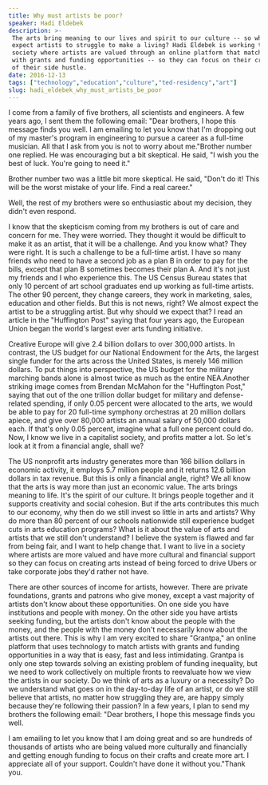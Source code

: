 ```yaml
---
title: Why must artists be poor?
speaker: Hadi Eldebek
description: >-
 The arts bring meaning to our lives and spirit to our culture -- so why do we
 expect artists to struggle to make a living? Hadi Eldebek is working to create a
 society where artists are valued through an online platform that matches artists
 with grants and funding opportunities -- so they can focus on their craft instead
 of their side hustle.
date: 2016-12-13
tags: ["technology","education","culture","ted-residency","art"]
slug: hadi_eldebek_why_must_artists_be_poor
---
```


I come from a family of five brothers, all scientists and engineers. A few years ago, I
sent them the following email: "Dear brothers, I hope this message finds you well. I am
emailing to let you know that I'm dropping out of my master's program in engineering to
pursue a career as a full-time musician. All that I ask from you is not to worry about
me."Brother number one replied. He was encouraging but a bit skeptical. He said, "I wish
you the best of luck. You're going to need it."

Brother number two was a little bit more skeptical. He said, "Don't do it! This will be
the worst mistake of your life. Find a real career."

Well, the rest of my brothers were so enthusiastic about my decision, they didn't even
respond.

I know that the skepticism coming from my brothers is out of care and concern for me. They
were worried. They thought it would be difficult to make it as an artist, that it will be
a challenge. And you know what? They were right. It is such a challenge to be a full-time
artist. I have so many friends who need to have a second job as a plan B in order to pay
for the bills, except that plan B sometimes becomes their plan A. And it's not just my
friends and I who experience this. The US Census Bureau states that only 10 percent of art
school graduates end up working as full-time artists. The other 90 percent, they change
careers, they work in marketing, sales, education and other fields. But this is not news,
right? We almost expect the artist to be a struggling artist. But why should we expect
that? I read an article in the "Huffington Post" saying that four years ago, the European
Union began the world's largest ever arts funding initiative.

Creative Europe will give 2.4 billion dollars to over 300,000 artists. In contrast, the US
budget for our National Endowment for the Arts, the largest single funder for the arts
across the United States, is merely 146 million dollars. To put things into perspective,
the US budget for the military marching bands alone is almost twice as much as the entire
NEA.Another striking image comes from Brendan McMahon for the "Huffington Post," saying
that out of the one trillion dollar budget for military and defense-related spending, if
only 0.05 percent were allocated to the arts, we would be able to pay for 20 full-time
symphony orchestras at 20 million dollars apiece, and give over 80,000 artists an annual
salary of 50,000 dollars each. If that's only 0.05 percent, imagine what a full one
percent could do. Now, I know we live in a capitalist society, and profits matter a lot. So
let's look at it from a financial angle, shall we?

The US nonprofit arts industry generates more than 166 billion dollars in economic
activity, it employs 5.7 million people and it returns 12.6 billion dollars in tax
revenue. But this is only a financial angle, right? We all know that the arts is way more
than just an economic value. The arts brings meaning to life. It's the spirit of our
culture. It brings people together and it supports creativity and social cohesion. But if
the arts contributes this much to our economy, why then do we still invest so little in
arts and artists? Why do more than 80 percent of our schools nationwide still experience
budget cuts in arts education programs? What is it about the value of arts and artists
that we still don't understand? I believe the system is flawed and far from being fair, and
I want to help change that. I want to live in a society where artists are more valued and
have more cultural and financial support so they can focus on creating arts instead of
being forced to drive Ubers or take corporate jobs they'd rather not have.

There are other sources of income for artists, however. There are private foundations,
grants and patrons who give money, except a vast majority of artists don't know about
these opportunities. On one side you have institutions and people with money. On the other
side you have artists seeking funding, but the artists don't know about the people with
the money, and the people with the money don't necessarily know about the artists out
there. This is why I am very excited to share "Grantpa," an online platform that uses
technology to match artists with grants and funding opportunities in a way that is easy,
fast and less intimidating. Grantpa is only one step towards solving an existing problem
of funding inequality, but we need to work collectively on multiple fronts to reevaluate
how we view the artists in our society. Do we think of arts as a luxury or a necessity? Do
we understand what goes on in the day-to-day life of an artist, or do we still believe
that artists, no matter how struggling they are, are happy simply because they're
following their passion? In a few years, I plan to send my brothers the following email:
"Dear brothers, I hope this message finds you well.

I am emailing to let you know that I am doing great and so are hundreds of thousands of
artists who are being valued more culturally and financially and getting enough funding to
focus on their crafts and create more art. I appreciate all of your support. Couldn't have
done it without you."Thank you.

<!--
ad_duration=3.33
comment_count=33
event="TED Residency"
external_start_time=0
has_talk_citation=0
intro_duration=11.82
is_subtitle_required="False"
is_talk_featured="True"
language="en"
language_swap="False"
native_language="en"
number_of_related_talks=6
number_of_speakers=1
number_of_subtitled_videos=35
number_of_tags=5
number_of_talk_download_languages=36
number_of_talk_more_resources=0
number_of_talk_recommendations=0
number_of_talks_take_actions=2
post_ad_duration=0.83
published_timestamp="2018-03-15 19:47:51"
recording_date="2016-12-13"
speaker_description="Musician, educator, entrepreneur"
speaker_is_published=1
speaker_name="Hadi Eldebek"
talk_more_resources=[]
talk_name="Why must artists be poor?"
talks_tags=["technology","education","culture","ted-residency","art"]
url_audio="https://download.ted.com/talks/HadiEldebek_2016S.mp3?apikey=acme-roadrunner"
url_photo_speaker="https://pe.tedcdn.com/images/ted/ba9f87b9d08d0d7e7b82dc261e40e205901e7378_254x191.jpg"
url_photo_talk="https://s3.amazonaws.com/talkstar-photos/uploads/18d46fa5-5587-486f-974e-4b3d83d87bc9/HadiEldebek_2016S-embed.jpg"
url_webpage="https://www.ted.com/talks/hadi_eldebek_why_must_artists_be_poor"
video_type_name="TED Stage Talk"
-->